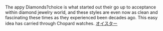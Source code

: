 The appy Diamonds?choice is what started out their go up to acceptance within diamond jewelry world, and these styles are even now as clean and fascinating these times as they experienced been decades ago. This easy idea has carried through Chopard watches.
 <a href="http://www.asianconnex.com/watchonlinejp.asp?cheap=products-c25.html" title="オイスター">オイスター</a>